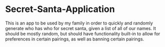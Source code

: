 # Secret-Santa-Application
This is an app to be used by my family in order to quickly and randomly generate who has who for secret santa, given a list of all of our names. It should be mostly random, but should have functionality built-in to allow for preferences in certain pairings, as well as banning certain pairings.
